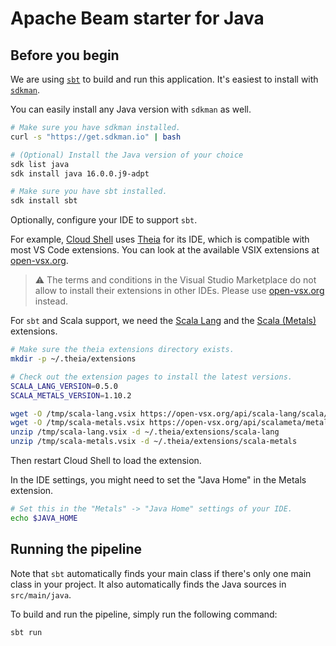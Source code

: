 # Apache Beam starter for Java

## Before you begin

We are using [`sbt`](https://www.scala-sbt.org) to build and run this application.
It's easiest to install with [`sdkman`](https://sdkman.io).

You can easily install any Java version with `sdkman` as well.

```sh
# Make sure you have sdkman installed.
curl -s "https://get.sdkman.io" | bash

# (Optional) Install the Java version of your choice
sdk list java
sdk install java 16.0.0.j9-adpt

# Make sure you have sbt installed.
sdk install sbt
```

Optionally, configure your IDE to support `sbt`.

For example, [Cloud Shell](https://cloud.google.com/shell) uses [Theia](https://theia-ide.org)
for its IDE, which is compatible with most VS Code extensions.
You can look at the available VSIX extensions at [open-vsx.org](https://open-vsx.org).

> ⚠️ The terms and conditions in the Visual Studio Marketplace do not allow to
> install their extensions in other IDEs.
> Please use [open-vsx.org](https://open-vsx.org) instead.

For `sbt` and Scala support, we need the
[Scala Lang](https://open-vsx.org/extension/scala-lang/scala) and the
[Scala (Metals)](https://open-vsx.org/extension/scalameta/metals) extensions.

```sh
# Make sure the theia extensions directory exists.
mkdir -p ~/.theia/extensions

# Check out the extension pages to install the latest versions.
SCALA_LANG_VERSION=0.5.0
SCALA_METALS_VERSION=1.10.2

wget -O /tmp/scala-lang.vsix https://open-vsx.org/api/scala-lang/scala/$SCALA_LANG_VERSION/file/scala-lang.scala-$SCALA_LANG_VERSION.vsix
wget -O /tmp/scala-metals.vsix https://open-vsx.org/api/scalameta/metals/$SCALA_METALS_VERSION/file/scalameta.metals-$SCALA_METALS_VERSION.vsix
unzip /tmp/scala-lang.vsix -d ~/.theia/extensions/scala-lang
unzip /tmp/scala-metals.vsix -d ~/.theia/extensions/scala-metals
```

Then restart Cloud Shell to load the extension.

In the IDE settings, you might need to set the "Java Home" in the Metals extension.

```sh
# Set this in the "Metals" -> "Java Home" settings of your IDE.
echo $JAVA_HOME
```

## Running the pipeline

Note that `sbt` automatically finds your main class if there's only one main class in your project.
It also automatically finds the Java sources in `src/main/java`.

To build and run the pipeline, simply run the following command:

```sh
sbt run
```
